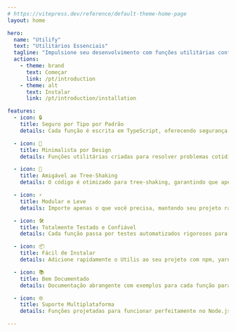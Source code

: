 ```yaml
---
# https://vitepress.dev/reference/default-theme-home-page
layout: home

hero:
  name: "Utilify"
  text: "Utilitários Essenciais"
  tagline: "Impulsione seu desenvolvimento com funções utilitárias confiáveis, seguras por tipo e eficientes para JavaScript e TypeScript"
  actions:
    - theme: brand
      text: Começar
      link: /pt/introduction
    - theme: alt
      text: Instalar
      link: /pt/introduction/installation

features:
  - icon: 🔒
    title: Seguro por Tipo por Padrão
    details: Cada função é escrita em TypeScript, oferecendo segurança completa de tipos e autocompletar para garantir confiabilidade durante o desenvolvimento.

  - icon: 🎯
    title: Minimalista por Design
    details: Funções utilitárias criadas para resolver problemas cotidianos de forma clara, eficiente e sem complexidade desnecessária.

  - icon: 🌲
    title: Amigável ao Tree-Shaking
    details: O código é otimizado para tree-shaking, garantindo que apenas as funções que você importa sejam incluídas no pacote final, mantendo-o pequeno e eficiente.

  - icon: ⚡
    title: Modular e Leve
    details: Importe apenas o que você precisa, mantendo seu projeto rápido e leve, sem dependências desnecessárias.

  - icon: 🛠️
    title: Totalmente Testado e Confiável
    details: Cada função passa por testes automatizados rigorosos para garantir estabilidade, tratamento de casos extremos e confiabilidade no mundo real.

  - icon: 📦
    title: Fácil de Instalar
    details: Adicione rapidamente o Utilis ao seu projeto com npm, yarn ou pnpm e comece a usá-lo imediatamente.

  - icon: 📚
    title: Bem Documentado
    details: Documentação abrangente com exemplos para cada função para ajudá-lo a começar rapidamente.

  - icon: 🌐
    title: Suporte Multiplataforma
    details: Funções projetadas para funcionar perfeitamente no Node.js, navegador e outros ambientes JavaScript.

---
```


